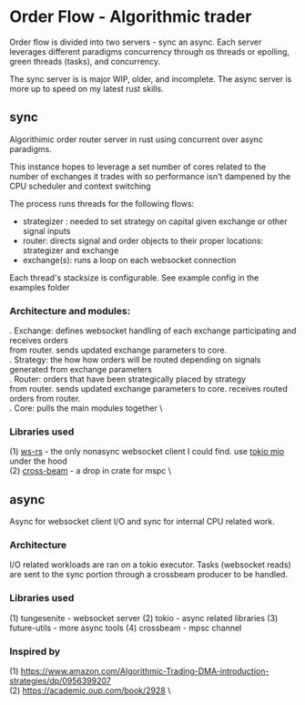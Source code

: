 # Order Flow - Algorithmic trader

Order flow is divided into two servers - sync an async.  Each server
leverages different paradigms concurrency through os threads or epolling, green
threads (tasks), and concurrency.

The sync server is is major WIP, older, and incomplete. The async server
is more up to speed on my latest rust skills.

## sync

Algorithimic order router server in rust using concurrent over async paradigms.

This instance hopes to leverage a set number of cores related to the number of exchanges
it trades with so performance isn't dampened by the CPU scheduler and
context switching

The process runs threads for the following flows:

* strategizer : needed to set strategy on capital given exchange or other signal inputs
* router: directs signal and order objects to their proper locations: strategizer and exchange
* exchange(s): runs a loop on each websocket connection

Each thread's stacksize is configurable.  See example config in the examples folder

### Architecture and modules:

. Exchange: defines websocket handling of each exchange participating and receives orders \
    from router. sends updated exchange parameters to core. \
. Strategy: the how how orders will be routed depending on signals generated from exchange parameters \
. Router: orders that have been strategically placed by strategy \
    from router. sends updated exchange parameters to core. receives routed orders from router. \
. Core: pulls the main modules together \

### Libraries used

(1) [ws-rs](https://github.com/housleyjk/ws-rs) - the only nonasync websocket client I could find. use [tokio mio](https://github.com/tokio-rs/miounder) under the hood \
(2) [cross-beam](https://github.com/crossbeam-rs/crossbeam) - a drop in crate for mspc \

## async

Async for websocket client I/O and sync for internal CPU related work.

### Architecture

I/O related workloads are ran on a tokio executor. Tasks (websocket reads)
are sent to the sync portion through a crossbeam producer to be handled.

### Libraries used

(1) tungesenite - websocket server
(2) tokio - async related libraries
(3) future-utils - more async tools
(4) crossbeam - mpsc channel

### Inspired by

(1) https://www.amazon.com/Algorithmic-Trading-DMA-introduction-strategies/dp/0956399207 \
(2) https://academic.oup.com/book/2928 \
